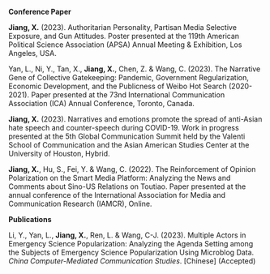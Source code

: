 
**Conference Paper**

**Jiang, X.** (2023). Authoritarian Personality, Partisan Media Selective Exposure, and Gun Attitudes. Poster presented at the 119th American Political Science Association (APSA) Annual Meeting & Exhibition, Los Angeles, USA.

Yan, L., Ni, Y., Tan, X., **Jiang, X.**, Chen, Z. & Wang, C. (2023). The Narrative Gene of Collective Gatekeeping: Pandemic, Government Regularization, Economic Development, and the Publicness of Weibo Hot Search (2020-2021). Paper presented at the 73nd International Communication Association (ICA) Annual Conference, Toronto, Canada.

**Jiang, X.** (2023). Narratives and emotions promote the spread of anti-Asian hate speech and counter-speech during COVID-19. Work in progress presented at the 5th Global Communication Summit held by the Valenti School of Communication and the Asian American Studies Center at the University of Houston, Hybrid.

**Jiang, X.**, Hu, S., Fei, Y. & Wang, C. (2022). The Reinforcement of Opinion Polarization on the Smart Media Platform: Analyzing the News and Comments about Sino-US Relations on Toutiao. Paper presented at the annual conference of the International Association for Media and Communication Research (IAMCR), Online.

**Publications**

Li, Y., Yan, L., **Jiang, X.**, Ren, L. & Wang, C-J. (2023). Multiple Actors in Emergency Science Popularization: Analyzing the Agenda Setting among the Subjects of Emergency Science Popularization Using Microblog Data. *China Computer-Mediated Communication Studies*. [Chinese] (Accepted)

